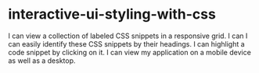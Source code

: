 # interactive-ui-styling-with-css
I can view a collection of labeled CSS snippets in a responsive grid.
I can I can easily identify these CSS snippets by their headings.
I can highlight a code snippet by clicking on it.
I can view my application on a mobile device as well as a desktop.
